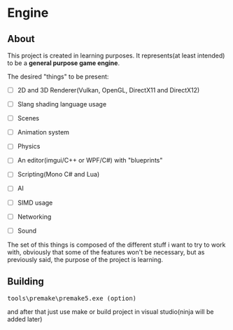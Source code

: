 # Engine

## About

This project is created in learning purposes. It represents(at least intended) to be 
a **general purpose game engine**. 

The desired "things" to be present:
- [ ] 2D and 3D Renderer(Vulkan, OpenGL, DirectX11 and DirectX12)
- [ ] Slang shading language usage
- [ ] Scenes 
- [ ] Animation system
- [ ] Physics 
- [ ] An editor(imgui/C++ or WPF/C#) with "blueprints"
- [ ] Scripting(Mono C# and Lua)
- [ ] AI
- [ ] SIMD usage
- [ ] Networking
- [ ] Sound 


The set of this things is composed of the different stuff i want to try to work with,
obviously that some of the features won't be necessary, but as previously said, the purpose of the 
project is learning.

## Building 

<pre>tools\premake\premake5.exe (option)</pre>

and after that just use make or build project in visual studio(ninja will be added later)
